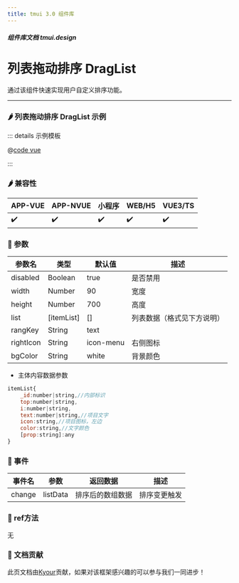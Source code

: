 ```yaml
---
title: tmui 3.0 组件库
---
```


<dirtoc></dirtoc>

##### 组件库文档 tmui.design

# 列表拖动排序 DragList
通过该组件快速实现用户自定义排序功能。

---

### :hot_pepper: 列表拖动排序 DragList 示例

<webview url="https://tmui.design/h5/#/pages/fankui/darglist"></webview>

::: details 示例模板

@[code vue](pages/fankui/darglist.nvue)

:::

### :hot_pepper: 兼容性

| APP-VUE            | APP-NVUE           | 小程序                | WEB/H5             | VUE3/TS            |
|--------------------|--------------------|--------------------|--------------------|--------------------|
| :heavy_check_mark: | :heavy_check_mark: | :heavy_check_mark: | :heavy_check_mark: | :heavy_check_mark: |

### :seedling: 参数

| 参数名       | 类型         | 默认值       | 描述            |
|-----------|------------|-----------|---------------|
| disabled  | Boolean    | true      | 是否禁用          |
| width     | Number     | 90        | 宽度            |
| height    | Number     | 700       | 高度            |
| list      | [itemList] | []        | 列表数据（格式见下方说明） |
| rangKey   | String     | text      |               |
| rightIcon | String     | icon-menu | 右侧图标          |
| bgColor   | String     | white     | 背景颜色          |


- 主体内容数据参数
```javascript
itemList{
    _id:number|string,//内部标识
    top:number|string,
    i:number|string,
    text:number|string,//项目文字
    icon:string,//项目图标，左边
    color:string,//文字颜色
    [prop:string]:any
}
```

### :rose: 事件
| 事件名    | 参数       | 返回数据     | 描述     |
|--------|----------|----------|--------|
| change | listData | 排序后的数组数据 | 排序变更触发 |

### :green_salad: ref方法
无

### :couplekiss: 文档贡献
此页文档由[Kyour](https://github.com/kyour-cn)贡献，如果对该框架感兴趣的可以参与我们一同进步！
